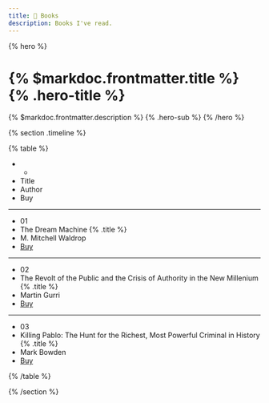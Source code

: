 ```yaml
---
title: 📓 Books
description: Books I've read.
---
```


{% hero %}
# {% $markdoc.frontmatter.title %} {% .hero-title %}
{% $markdoc.frontmatter.description %} {% .hero-sub %}
{% /hero %}

{% section .timeline %}

{% table %}

- *
- Title
- Author
- Buy

---
- 01
- The Dream Machine {% .title %}
- M. Mitchell Waldrop
- [Buy](https://amzn.to/3Imu6L3)

---

- 02
- The Revolt of the Public and the Crisis of Authority in the New Millenium {% .title %}
- Martin Gurri
- [Buy](https://amzn.to/3GHQSM4)

---

- 03
- Killing Pablo: The Hunt for the Richest, Most Powerful Criminal in History {% .title %}
- Mark Bowden
- [Buy](https://amzn.to/3X5um4Z)

{% /table %}

{% /section %}
